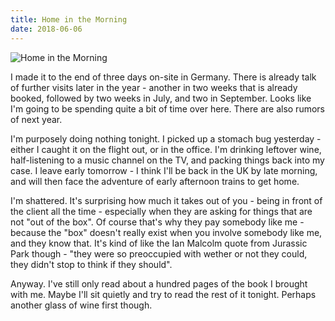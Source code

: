 ```yaml
---
title: Home in the Morning
date: 2018-06-06
---
```


![Home in the Morning](https://source.unsplash.com/npxXWgQ33ZQ/1600x900)

I made it to the end of three days on-site in Germany. There is already talk of further visits later in the year - another in two weeks that is already booked, followed by two weeks in July, and two in September. Looks like I'm going to be spending quite a bit of time over here. There are also rumors of next year.

I'm purposely doing nothing tonight. I picked up a stomach bug yesterday - either I caught it on the flight out, or in the office. I'm drinking leftover wine, half-listening to a music channel on the TV, and packing things back into my case. I leave early tomorrow - I think I'll be back in the UK by late morning, and will then face the adventure of early afternoon trains to get home.

I'm shattered. It's surprising how much it takes out of you - being in front of the client all the time - especially when they are asking for things that are not "out of the box". Of course that's why they pay somebody like me - because the "box" doesn't really exist when you involve somebody like me, and they know that. It's kind of like the Ian Malcolm quote from Jurassic Park though - "they were so preoccupied with wether or not they could, they didn't stop to think if they should".

Anyway. I've still only read about a hundred pages of the book I brought with me. Maybe I'll sit quietly and try to read the rest of it tonight. Perhaps another glass of wine first though.